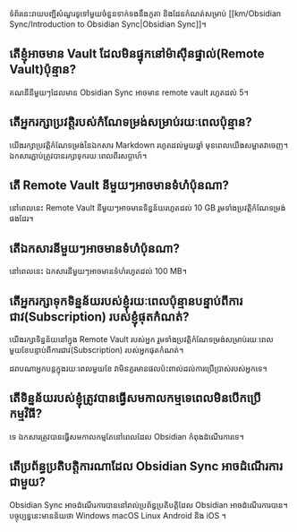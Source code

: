 ទំព័រនេះរាយបញ្ជីសំណួរទូទៅមួយចំនួនទាក់ទងនឹងកូតា និងដែនកំណត់សម្រាប់ [[km/Obsidian Sync/Introduction to Obsidian Sync|Obsidian Sync]]។

## តើខ្ញុំអាចមាន Vault ដែលមិនផ្ទុកនៅម៉ាសុីនផ្ទាល់(Remote Vault)ប៉ុន្មាន?

គណនីនីមួយៗដែលមាន Obsidian Sync អាចមាន remote vault រហូតដល់ 5។

## តើអ្នករក្សាប្រវត្តិរបស់កំណែទម្រង់សម្រាប់រយៈពេលប៉ុន្មាន?

យើងរក្សាប្រវត្តិកំណែទម្រង់នៃឯកសារ Markdown រហូតដល់មួយឆ្នាំ មុនពេលយើងសម្អាតវាចេញ។ ឯកសារភ្ជាប់ត្រូវបានរក្សាទុករយៈពេលពីរសប្តាហ៍។
## តើ​ Remote Vault នីមួយៗអាចមានទំហំប៉ុនណា?

នៅពេលនេះ Remote Vault នីមួយៗអាចមានទិន្នន័យរហូតដល់ 10 GB រួមទាំងប្រវត្តិកំណែទម្រង់ផងដែរ។

## តើឯកសារនីមួយៗអាចមានទំហំប៉ុនណា?

នៅពេលនេះ ឯកសារនីមួយៗអាចមានទំហំរហូតដល់ 100 MB។

## តើអ្នករក្សាទុកទិន្នន័យរបស់ខ្ញុំរយៈពេលប៉ុន្មានបន្ទាប់ពីការជាវ(Subscription) របស់ខ្ញុំផុតកំណត់?

យើងរក្សាទិន្នន័យនៅក្នុង Remote Vault របស់អ្នក រួមទាំងប្រវត្តិកំណែទម្រង់សម្រាប់រយៈពេលមួយខែបន្ទាប់ពីការជាវ(Subscription) របស់អ្នកផុតកំណត់។

ដរាបណាអ្នកបន្តក្នុងរយៈពេលមួយខែ វាមិនគួរមានផលប៉ះពាល់ដល់ការប្រើប្រាស់របស់អ្នកទេ។

## តើទិន្នន័យរបស់ខ្ញុំត្រូវបានធ្វើសមកាលកម្មទេពេលមិនបើកប្រើកម្មវិធី?

ទេ ឯកសារត្រូវបានធ្វើសមកាលកម្មតែនៅពេលដែល Obsidian កំពុងដំណើរការទេ។

## តើប្រព័ន្ធប្រតិបត្តិការណាដែល Obsidian Sync អាចដំណើរការជាមួយ?

Obsidian Sync អាចដំណើរការបាននៅរាល់ប្រព័ន្ធប្រតិបត្តិដែល Obsidian អាចដំណើរការបាន។ បច្ចុប្បន្ននេះមានន័យថា Windows macOS Linux Android និង iOS ។
